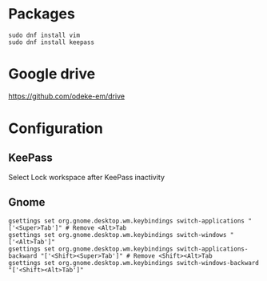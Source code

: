 # Packages
```
sudo dnf install vim
sudo dnf install keepass
```

# Google drive
https://github.com/odeke-em/drive

# Configuration
## KeePass
Select Lock workspace after KeePass inactivity
## Gnome
```
gsettings set org.gnome.desktop.wm.keybindings switch-applications "['<Super>Tab']" # Remove <Alt>Tab
gsettings set org.gnome.desktop.wm.keybindings switch-windows "['<Alt>Tab']"
gsettings set org.gnome.desktop.wm.keybindings switch-applications-backward "['<Shift><Super>Tab']" # Remove <Shift><Alt>Tab
gsettings set org.gnome.desktop.wm.keybindings switch-windows-backward "['<Shift><Alt>Tab']"
```
